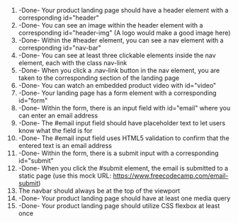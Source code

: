 1. -Done- Your product landing page should have a header element with a corresponding id="header"
2. -Done- You can see an image within the header element with a corresponding id="header-img" (A logo would make a good image here)
3. -Done- Within the #header element, you can see a nav element with a corresponding id="nav-bar"
4. -Done- You can see at least three clickable elements inside the nav element, each with the class nav-link
5. -Done- When you click a .nav-link button in the nav element, you are taken to the corresponding section of the landing page
6. -Done- You can watch an embedded product video with id="video"
7. -Done- Your landing page has a form element with a corresponding id="form"
8. -Done- Within the form, there is an input field with id="email" where you can enter an email address
9. -Done- The #email input field should have placeholder text to let users know what the field is for
10. -Done- The #email input field uses HTML5 validation to confirm that the entered text is an email address
11. -Done- Within the form, there is a submit input with a corresponding id="submit"
12. -Done- When you click the #submit element, the email is submitted to a static page (use this mock URL: https://www.freecodecamp.com/email-submit)
13. The navbar should always be at the top of the viewport
14. -Done- Your product landing page should have at least one media query
15. -Done- Your product landing page should utilize CSS flexbox at least once
